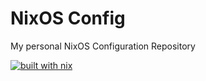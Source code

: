 # NixOS Config
My personal NixOS Configuration Repository

[![built with nix](https://builtwithnix.org/badge.svg)](https://builtwithnix.org)
